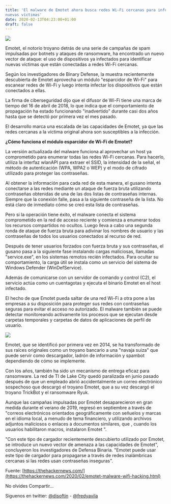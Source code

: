 ```yaml
---
title: 'El malware de Emotet ahora busca redes Wi-Fi cercanas para infectar a
nuevas víctimas'
date: 2020-02-13T04:23:00+01:00
draft: false
---
```


[![](https://1.bp.blogspot.com/-gtkbSGmB9UM/XkR8nqZKx6I/AAAAAAAALx0/tSpYGOrr-3AEnrQq7uTIp-J1A6ggplhIwCLcBGAsYHQ/s640/Emotet-wifi-hacking-malware.jpg)](https://1.bp.blogspot.com/-gtkbSGmB9UM/XkR8nqZKx6I/AAAAAAAALx0/tSpYGOrr-3AEnrQq7uTIp-J1A6ggplhIwCLcBGAsYHQ/s1600/Emotet-wifi-hacking-malware.jpg)

  

Emotet, el notorio troyano detrás de una serie de campañas de spam impulsadas por botnets y ataques de ransomware, ha encontrado un nuevo vector de ataque: el uso de dispositivos ya infectados para identificar nuevas víctimas que están conectadas a redes Wi-Fi cercanas.  
  

Según los investigadores de Binary Defense, la muestra recientemente descubierta de Emotet aprovecha un módulo "esparcidor de Wi-Fi" para escanear redes de Wi-Fi y luego intenta infectar los dispositivos que están conectados a ellas.  
  

La firma de ciberseguridad dijo que el difusor de Wi-Fi tiene una marca de tiempo del 16 de abril de 2018, lo que indica que el comportamiento de propagación ha estado funcionando "inadvertido" durante casi dos años hasta que se detectó por primera vez el mes pasado.

  

El desarrollo marca una escalada de las capacidades de Emotet, ya que las redes cercanas a la víctima original ahora son susceptibles a la infección.  
  

**¿Cómo funciona el módulo esparcidor de Wi-Fi de Emotet?**  
  

La versión actualizada del malware funciona al aprovechar un host ya comprometido para enumerar todas las redes Wi-Fi cercanas. Para hacerlo, utiliza la interfaz wlanAPI para extraer el SSID, la intensidad de la señal, el método de autenticación (WPA, WPA2 o WEP) y el modo de cifrado utilizado para proteger las contraseñas.  
  

Al obtener la información para cada red de esta manera, el gusano intenta conectarse a las redes mediante un ataque de fuerza bruta utilizando contraseñas obtenidas de una de las dos listas de contraseñas internas. Siempre que la conexión falle, pasa a la siguiente contraseña de la lista. No está claro de inmediato cómo se creó esta lista de contraseñas.

  

Pero si la operación tiene éxito, el malware conecta el sistema comprometido en la red de acceso reciente y comienza a enumerar todos los recursos compartidos no ocultos. Luego lleva a cabo una segunda ronda de ataque de fuerza bruta para adivinar los nombres de usuario y las contraseñas de todos los usuarios conectados al recurso de red.  
  

Después de tener usuarios forzados con fuerza bruta y sus contraseñas, el gusano pasa a la siguiente fase instalando cargas maliciosas, llamadas "service.exe", en los sistemas remotos recién infectados. Para ocultar su comportamiento, la carga útil se instala como un servicio del sistema de Windows Defender (WinDefService).

  

Además de comunicarse con un servidor de comando y control (C2), el servicio actúa como un cuentagotas y ejecuta el binario Emotet en el host infectado.  
  

El hecho de que Emotet pueda saltar de una red Wi-Fi a otra pone a las empresas a su disposición para proteger sus redes con contraseñas seguras para evitar el acceso no autorizado. El malware también se puede detectar monitoreando activamente los procesos que se ejecutan desde carpetas temporales y carpetas de datos de aplicaciones de perfil de usuario.

  

[![](https://1.bp.blogspot.com/-bFExwHKMxj4/XkR8cVLvzgI/AAAAAAAALxw/ysiV-js1kHQ678ecG-5iJA0v3Od8ubpswCLcBGAsYHQ/s640/Emotet-malware-cybersecurity.jpg)](https://1.bp.blogspot.com/-bFExwHKMxj4/XkR8cVLvzgI/AAAAAAAALxw/ysiV-js1kHQ678ecG-5iJA0v3Od8ubpswCLcBGAsYHQ/s1600/Emotet-malware-cybersecurity.jpg)

  

  

Emotet, que se identificó por primera vez en 2014, se ha transformado de sus raíces originales como un troyano bancario a una "navaja suiza" que puede servir como descargador, ladrón de información y spambot dependiendo de cómo se implemente.  
  

Con los años, también ha sido un mecanismo de entrega eficaz para ransomware. La red de TI de Lake City quedó paralizada en junio pasado después de que un empleado abrió accidentalmente un correo electrónico sospechoso que descargó el troyano Emotet, que a su vez descargó el troyano TrickBot y el ransomware Ryuk.  
  

Aunque las campañas impulsadas por Emotet desaparecieron en gran medida durante el verano de 2019, regresó en septiembre a través de "correos electrónicos orientados geográficamente con señuelos y marcas en el idioma local, a menudo de tema financiero, y utilizando archivos adjuntos maliciosos o enlaces a documentos similares, que , cuando los usuarios habilitaron macros, instalaron Emotet ".  
  

"Con este tipo de cargador recientemente descubierto utilizado por Emotet, se introduce un nuevo vector de amenaza a las capacidades de Emotet", concluyeron los investigadores de Defensa Binaria. "Emotet puede usar este tipo de cargador para propagarse a través de redes inalámbricas cercanas si las redes usan contraseñas inseguras".  
  
  

Fuente: [https://thehackernews.com/](https://thehackernews.com/2020/02/emotet-malware-wifi-hacking.html)

No olvides Compartir... 

  

  
Siguenos en twitter: [@disoftin](http://twitter.com/disoftin) - [@fredyavila](http://twitter.com/fredyavila)